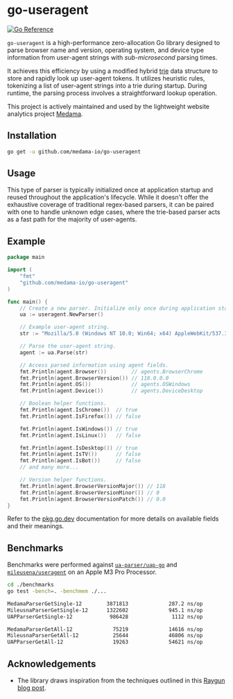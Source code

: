 # go-useragent

[![Go Reference](https://pkg.go.dev/badge/github.com/medama-io/go-useragent.svg)](https://pkg.go.dev/github.com/medama-io/go-useragent)

`go-useragent` is a high-performance zero-allocation Go library designed to parse browser name and version, operating system, and device type information from user-agent strings with _sub-microsecond_ parsing times.

It achieves this efficiency by using a modified hybrid [trie](https://en.wikipedia.org/wiki/Trie) data structure to store and rapidly look up user-agent tokens. It utilizes heuristic rules, tokenizing a list of user-agent strings into a trie during startup. During runtime, the parsing process involves a straightforward lookup operation.

This project is actively maintained and used by the lightweight website analytics project [Medama](https://github.com/medama-io/medama).

## Installation

```bash
go get -u github.com/medama-io/go-useragent
```

## Usage

This type of parser is typically initialized once at application startup and reused throughout the application's lifecycle. While it doesn't offer the exhaustive coverage of traditional regex-based parsers, it can be paired with one to handle unknown edge cases, where the trie-based parser acts as a fast path for the majority of user-agents.

## Example

```go
package main

import (
    "fmt"
    "github.com/medama-io/go-useragent"
)

func main() {
	// Create a new parser. Initialize only once during application startup.
	ua := useragent.NewParser()

	// Example user-agent string.
	str := "Mozilla/5.0 (Windows NT 10.0; Win64; x64) AppleWebKit/537.36 (KHTML, like Gecko) Chrome/118.0.0.0 Safari/537.36"

	// Parse the user-agent string.
	agent := ua.Parse(str)

	// Access parsed information using agent fields.
	fmt.Println(agent.Browser())        // agents.BrowserChrome
	fmt.Println(agent.BrowserVersion()) // 118.0.0.0
	fmt.Println(agent.OS())             // agents.OSWindows
	fmt.Println(agent.Device())         // agents.DeviceDesktop

	// Boolean helper functions.
	fmt.Println(agent.IsChrome())  // true
	fmt.Println(agent.IsFirefox()) // false

	fmt.Println(agent.IsWindows()) // true
	fmt.Println(agent.IsLinux())   // false

	fmt.Println(agent.IsDesktop()) // true
	fmt.Println(agent.IsTV())      // false
	fmt.Println(agent.IsBot())     // false
	// and many more...

	// Version helper functions.
	fmt.Println(agent.BrowserVersionMajor()) // 118
	fmt.Println(agent.BrowserVersionMinor()) // 0
	fmt.Println(agent.BrowserVersionPatch()) // 0.0
}
```

Refer to the [pkg.go.dev](https://pkg.go.dev/github.com/medama-io/go-useragent) documentation for more details on available fields and their meanings.

## Benchmarks

Benchmarks were performed against [`ua-parser/uap-go`](https://github.com/ua-parser/uap-go) and [`mileusena/useragent`](https://github.com/mileusna/useragent) on an Apple M3 Pro Processor.

```bash
cd ./benchmarks
go test -bench=. -benchmem ./...

MedamaParserGetSingle-12        3871813             287.2 ns/op               0 B/op          0 allocs/op
MileusnaParserGetSingle-12      1322602             945.1 ns/op             600 B/op         16 allocs/op
UAPParserGetSingle-12            986428              1112 ns/op             233 B/op          8 allocs/op

MedamaParserGetAll-12             75219             14616 ns/op               0 B/op          0 allocs/op
MileusnaParserGetAll-12           25644             46806 ns/op           28878 B/op        732 allocs/op
UAPParserGetAll-12                19263             54621 ns/op           10316 B/op        352 allocs/op
```

## Acknowledgements

- The library draws inspiration from the techniques outlined in this [Raygun blog post](https://raygun.com/blog/possibility-tree-fast-string-parsing/).
